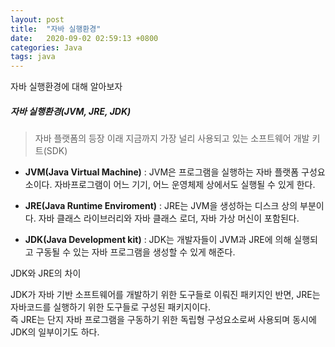 ```yaml
---
layout: post
title:  "자바 실행환경"
date:   2020-09-02 02:59:13 +0800
categories: Java
tags: java
---
```

<p>
자바 실행환경에 대해 알아보자<br>
</p>

##### 자바 실행환경(JVM, JRE, JDK)

<p>
<blockquote>
<p>자바 플랫폼의 등장 이래 지금까지 가장 널리 사용되고 있는 소프트웨어 개발 키트(SDK)</p>
</blockquote>
</p>

<ul>
<li>
<p><strong>JVM(Java Virtual Machine)</strong> : JVM은 프로그램을 실행하는 자바 플랫폼 구성요소이다. 자바프로그램이 어느 기기, 어느 운영체제 상에서도 실행될 수 있게 한다.</p>
</li>
<li>
<p><strong>JRE(Java Runtime Enviroment)</strong> : JRE는 JVM을 생성하는 디스크 상의 부분이다. 자바 클래스 라이브러리와 자바 클래스 로더, 자바 가상 머신이 포함된다.</p>
</li>
<li>
<p><strong>JDK(Java Development kit)</strong> : JDK는 개발자들이 JVM과 JRE에 의해 실행되고 구동될 수 있는 자바 프로그램을 생성할 수 있게 해준다.</p>
</li>
</ul>

<p>
<p>JDK와 JRE의 차이</p>
JDK가 자바 기반 소프트웨어를 개발하기 위한 도구들로 이뤄진 패키지인 반면, JRE는 자바코드를 실행하기 위한 도구들로 구성된 패키지이다.<br>
즉 JRE는 단지 자바 프로그램을 구동하기 위한 독립형 구성요소로써 사용되며 동시에 JDK의 일부이기도 하다.<br>
</p>
